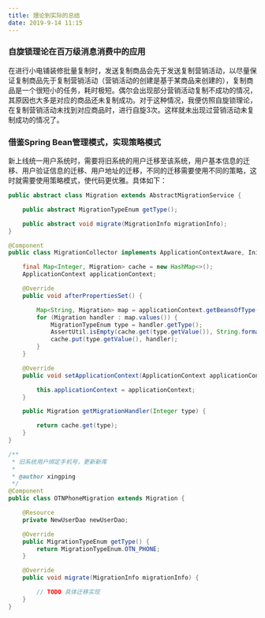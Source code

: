 ```yaml
---
title: 理论到实际的总结
date: 2019-9-14 11:15
---
```


### 自旋锁理论在百万级消息消费中的应用
在进行小电铺装修批量复制时，发送复制商品会先于发送复制营销活动，以尽量保证复制商品先于复制营销活动（营销活动的创建是基于某商品来创建的），复制商品是一个很短小的任务，耗时极短。偶尔会出现部分营销活动复制不成功的情况，其原因也大多是对应的商品还未复制成功。对于这种情况，我便仿照自旋锁理论，在复制营销活动未找到对应商品时，进行自旋3次。这样就未出现过营销活动未复制成功的情况了。

### 借鉴Spring Bean管理模式，实现策略模式
新上线统一用户系统时，需要将旧系统的用户迁移至该系统，用户基本信息的迁移、用户验证信息的迁移、用户地址的迁移，不同的迁移需要使用不同的策略，这时就需要使用策略模式，使代码更优雅。具体如下：
``` java
public abstract class Migration extends AbstractMigrationService {

    public abstract MigrationTypeEnum getType();

    public abstract void migrate(MigrationInfo migrationInfo);
}

@Component
public class MigrationCollector implements ApplicationContextAware, InitializingBean {

    final Map<Integer, Migration> cache = new HashMap<>();
    ApplicationContext applicationContext;

    @Override
    public void afterPropertiesSet() {

        Map<String, Migration> map = applicationContext.getBeansOfType(Migration.class);
        for (Migration handler : map.values()) {
            MigrationTypeEnum type = handler.getType();
            AssertUtil.isEmpty(cache.get(type.getValue()), String.format("存在两个相同的 Handler", type));
            cache.put(type.getValue(), handler);
        }
    }

    @Override
    public void setApplicationContext(ApplicationContext applicationContext) throws BeansException {

        this.applicationContext = applicationContext;
    }

    public Migration getMigrationHandler(Integer type) {

        return cache.get(type);
    }
}

/**
 * 旧系统用户绑定手机号，更新新库
 *
 * @author xingping
 */
@Component
public class OTNPhoneMigration extends Migration {

    @Resource
    private NewUserDao newUserDao;

    @Override
    public MigrationTypeEnum getType() {
        return MigrationTypeEnum.OTN_PHONE;
    }

    @Override
    public void migrate(MigrationInfo migrationInfo) {

        // TODO 具体迁移实现
    }
}
```